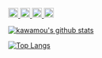 <p align="left">
  <a href="http://twitter.com/3kwm">
    <img height="20" src="https://img.shields.io/twitter/follow/3kwm?label=Twitter&logo=twitter&style=flat" />
  </a>
  <a href="https://github.com/kawamou">
    <img height="20" src="https://img.shields.io/github/followers/kawamou?label=follow&logo=github&style=flat" />
  </a>
  <a href="http://qiita.com/kawamou">
    <img height="20" src="https://qiita-badge.apiapi.app/s/kawamou/posts.svg" />
  </a>
  <a href="http://qiita.com/kawamou">
    <img height="20" src="https://qiita-badge.apiapi.app/s/kawamou/contributions.svg" />
  </a>
</p>

[![kawamou's github stats](https://github-readme-stats.vercel.app/api?username=kawamou&theme=buefy&count_private=true&show_icons=true)](https://github.com/anuraghazra/github-readme-stats)

[![Top Langs](https://github-readme-stats.vercel.app/api/top-langs/?username=kawamou&theme=buefy&layout=compact)](https://github.com/anuraghazra/github-readme-stats)
